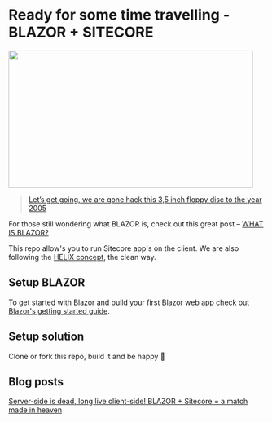 # Ready for some time travelling - BLAZOR + SITECORE
<a href="https://visionsincode.files.wordpress.com/2018/06/hackerman.gif"><img data-attachment-id="3491" data-permalink="https://visionsincode.wordpress.com/?attachment_id=3491" data-orig-file="https://visionsincode.files.wordpress.com/2018/06/hackerman.gif?w=748" data-orig-size="480,270" data-comments-opened="1" data-image-meta="{&quot;aperture&quot;:&quot;0&quot;,&quot;credit&quot;:&quot;&quot;,&quot;camera&quot;:&quot;&quot;,&quot;caption&quot;:&quot;&quot;,&quot;created_timestamp&quot;:&quot;0&quot;,&quot;copyright&quot;:&quot;&quot;,&quot;focal_length&quot;:&quot;0&quot;,&quot;iso&quot;:&quot;0&quot;,&quot;shutter_speed&quot;:&quot;0&quot;,&quot;title&quot;:&quot;&quot;,&quot;orientation&quot;:&quot;0&quot;}" data-image-title="Hackerman" data-image-description="" data-medium-file="https://visionsincode.files.wordpress.com/2018/06/hackerman.gif?w=748?w=300" data-large-file="https://visionsincode.files.wordpress.com/2018/06/hackerman.gif?w=748?w=480" src="https://visionsincode.files.wordpress.com/2018/06/hackerman.gif?w=480" alt="" class="aligncenter size-full wp-image-3491" width="480" height="270" srcset="https://visionsincode.files.wordpress.com/2018/06/hackerman.gif?w=480&amp;zoom=2 1.5x" src-orig="https://visionsincode.files.wordpress.com/2018/06/hackerman.gif?w=748" scale="1.5"></a>

> [Let’s get going, we are gone hack this 3,5 inch floppy disc to the year 2005](https://www.youtube.com/watch?v=KEkrWRHCDQU&amp;feature=youtu.be&amp;t=66)

For those still wondering what BLAZOR is, check out this great post – [WHAT IS BLAZOR?](https://learn-blazor.com/getting-started/what-is-blazor/ )

This repo allow's you to run Sitecore app's on the client. We are also following the [HELIX concept](http://helix.sitecore.net/), the clean way.

## Setup BLAZOR
To get started with Blazor and build your first Blazor web app check out [Blazor's getting started guide](https://blazor.net/docs/get-started.html).

## Setup solution
Clone or fork this repo, build it and be happy 🙂


## Blog posts
[Server-side is dead, long live client-side! BLAZOR + Sitecore = a match made in heaven](https://visionsincode.wordpress.com/2018/05/13/server-side-is-dead-long-live-client-side-blazor-sitecore-a-match-made-in-heaven/)

